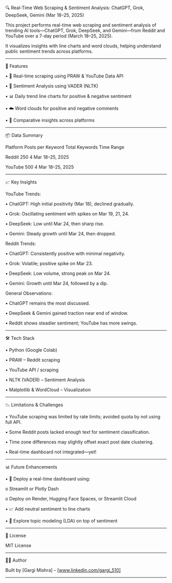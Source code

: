 🔍 Real-Time Web Scraping & Sentiment Analysis: ChatGPT, Grok, DeepSeek, Gemini (Mar 18–25, 2025)

This project performs real-time web scraping and sentiment analysis of trending AI tools—ChatGPT, Grok, DeepSeek, and Gemini—from Reddit and YouTube over a 7-day period (March 18–25, 2025).

It visualizes insights with line charts and word clouds, helping understand public sentiment trends across platforms.
________________________________________

🚀 Features

•	🔄 Real-time scraping using PRAW & YouTube Data API

•	💬 Sentiment Analysis using VADER (NLTK)

•	📊 Daily trend line charts for positive & negative sentiment

•	☁️ Word clouds for positive and negative comments

•	🧠 Comparative insights across platforms

________________________________________

📦 Data Summary

Platform	Posts per Keyword	Total Keywords	Time Range

Reddit	250	4	Mar 18–25, 2025

YouTube	500	4	Mar 18–25, 2025

________________________________________

📈 Key Insights

YouTube Trends:

•	ChatGPT: High initial positivity (Mar 18), declined gradually.

•	Grok: Oscillating sentiment with spikes on Mar 19, 21, 24.

•	DeepSeek: Low until Mar 24, then sharp rise.

•	Gemini: Steady growth until Mar 24, then dropped.


Reddit Trends:

•	ChatGPT: Consistently positive with minimal negativity.

•	Grok: Volatile; positive spike on Mar 23.

•	DeepSeek: Low volume, strong peak on Mar 24.

•	Gemini: Growth until Mar 24, followed by a dip.


General Observations:

•	ChatGPT remains the most discussed.

•	DeepSeek & Gemini gained traction near end of window.

•	Reddit shows steadier sentiment; YouTube has more swings.

________________________________________

🛠 Tech Stack

•	Python (Google Colab)

•	PRAW – Reddit scraping

•	YouTube API / scraping

•	NLTK (VADER) – Sentiment Analysis

•	Matplotlib & WordCloud – Visualization

________________________________________

📉 Limitations & Challenges

•	YouTube scraping was limited by rate limits; avoided quota by not using full API.

•	Some Reddit posts lacked enough text for sentiment classification.

•	Time zone differences may slightly offset exact post date clustering.

•	Real-time dashboard not integrated—yet!

________________________________________

📊 Future Enhancements

•	📡 Deploy a real-time dashboard using:

o	Streamlit or Plotly Dash

o	Deploy on Render, Hugging Face Spaces, or Streamlit Cloud

•	📈 Add neutral sentiment to line charts

•	🧠 Explore topic modeling (LDA) on top of sentiment


________________________________________

📄 License

MIT License
________________________________________

👩‍💻 Author

Built by [Gargi Mishra] – [www.linkedin.com/gargi_510]
________________________________________

